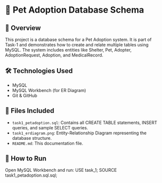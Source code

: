 # 🐾 Pet Adoption Database Schema

## 📘 Overview  
This project is a database schema for a Pet Adoption system. It is part of Task-1 and demonstrates how to create and relate multiple tables using MySQL. The system includes entities like Shelter, Pet, Adopter, AdoptionRequest, Adoption, and MedicalRecord.

## 🛠️ Technologies Used
- MySQL
- MySQL Workbench (for ER Diagram)
- Git & GitHub

## 📂 Files Included
- `task1_petadoption.sql`: Contains all CREATE TABLE statements, INSERT queries, and sample SELECT queries.
- `task1_erdiagram.png`: Entity-Relationship Diagram representing the database structure.
- `README.md`: This documentation file.

## 🔧 How to Run
Open MySQL Workbench and run:
USE task_1;
SOURCE task1_petadoption.sql.sql;
